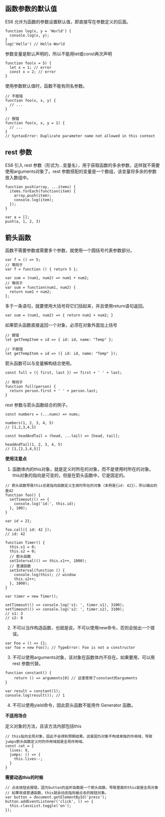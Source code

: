 ## 函数参数的默认值
ES6 允许为函数的参数设置默认值，即直接写在参数定义的后面。
```
function log(x, y = 'World') {
  console.log(x, y);
}
log('Hello') // Hello World
```
参数变量是默认声明的，所以不能用let或const再次声明
```
function foo(x = 5) {
  let x = 1; // error
  const x = 2; // error
}
```
使用参数默认值时，函数不能有同名参数。
```
// 不报错
function foo(x, x, y) {
  // ...
}

// 报错
function foo(x, x, y = 1) {
  // ...
}
// SyntaxError: Duplicate parameter name not allowed in this context
```
## rest 参数
ES6 引入 rest 参数（形式为...变量名），用于获取函数的多余参数，这样就不需要使用arguments对象了。rest 参数搭配的变量是一个数组，该变量将多余的参数放入数组中。
```
function push(array, ...items) {
  items.forEach(function(item) {
    array.push(item);
    console.log(item);
  });
}

var a = [];
push(a, 1, 2, 3)
```
## 箭头函数
函数不需要参数或需要多个参数，就使用一个圆括号代表参数部分。
```
var f = () => 5;
// 等同于
var f = function () { return 5 };

var sum = (num1, num2) => num1 + num2;
// 等同于
var sum = function(num1, num2) {
  return num1 + num2;
};
```
多于一条语句，就要使用大括号将它们括起来，并且使用return语句返回。
```
var sum = (num1, num2) => { return num1 + num2; }
```
如果箭头函数直接返回一个对象，必须在对象外面加上括号
```
// 报错
let getTempItem = id => { id: id, name: "Temp" };

// 不报错
let getTempItem = id => ({ id: id, name: "Temp" });
```
箭头函数可以与变量解构结合使用。
```
const full = ({ first, last }) => first + ' ' + last;

// 等同于
function full(person) {
  return person.first + ' ' + person.last;
}
```
rest 参数与箭头函数结合的例子。
```
const numbers = (...nums) => nums;

numbers(1, 2, 3, 4, 5)
// [1,2,3,4,5]

const headAndTail = (head, ...tail) => [head, tail];

headAndTail(1, 2, 3, 4, 5)
// [1,[2,3,4,5]]
```

**使用注意点**

1. 函数体内的this对象，就是定义时所在的对象，而不是使用时所在的对象。  
this对象的指向是可变的，但是在箭头函数中，它是固定的。
```
// 箭头函数导致this总是指向函数定义生效时所在的对象（本例是{id: 42}），所以输出的是42
function foo() {
  setTimeout(() => {
    console.log('id:', this.id);
  }, 100);
}

var id = 21;

foo.call({ id: 42 });
// id: 42
```
```
function Timer() {
  this.s1 = 0;
  this.s2 = 0;
  // 箭头函数
  setInterval(() => this.s1++, 1000);
  // 普通函数
  setInterval(function () {
    console.log(this); // window
    this.s2++;
  }, 1000);
}

var timer = new Timer();

setTimeout(() => console.log('s1: ', timer.s1), 3100);
setTimeout(() => console.log('s2: ', timer.s2), 3100);
// s1: 3
// s2: 0
```
2. 不可以当作构造函数，也就是说，不可以使用new命令，否则会抛出一个错误。
```
var Foo = () => {};
var foo = new Foo(); // TypeError: Foo is not a constructor
```
3. 不可以使用arguments对象，该对象在函数体内不存在。如果要用，可以用 rest 参数代替。
```
function constant() {
    return () => arguments[0] // 这里使用了constant的arguments
}

var result = constant(1);
console.log(result()); // 1
```
4. 不可以使用yield命令，因此箭头函数不能用作 Generator 函数。

**不适用场合**

定义对象的方法，且该方法内部包括this
```
// this指向全局对象，因此不会得到预期结果。这是因为对象不构成单独的作用域，导致jumps箭头函数定义时的作用域就是全局作用域。
const cat = {
  lives: 9,
  jumps: () => {
    this.lives--;
  }
}
```
**需要动态this的时候**
```
// 点击按钮会报错，因为button的监听函数是一个箭头函数，导致里面的this就是全局对象
// 如果改成普通函数，this就会动态指向被点击的按钮对象。
var button = document.getElementById('press');
button.addEventListener('click', () => {
  this.classList.toggle('on');
});
```
